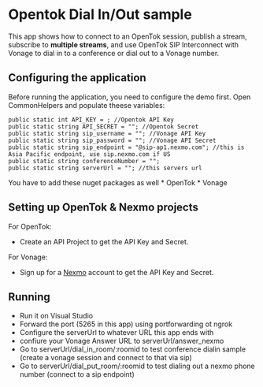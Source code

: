 ﻿# Opentok Dial In/Out sample

  This app shows how to connect to an OpenTok session, publish a stream, subscribe to **multiple streams**, and use OpenTok SIP Interconnect with Vonage to dial in to a conference or dial out to a Vonage number.

## Configuring the application

Before running the application, you need to configure the demo first. Open CommonHelpers and populate theese variables:
  
    public static int API_KEY = ; //Opentok API Key
    public static string API_SECRET = ""; //Opentok Secret
    public static string sip_username = ""; //Vonage API Key
    public static string sip_password = ""; //Vonage API Secret
    public static string sip_endpoint = "@sip-ap1.nexmo.com"; //this is Asia Pacific endpoint, use sip.nexmo.com if US
    public static string conferenceNumber = "";
    public static string serverUrl = ""; //this servers url
    
You have to add these nuget packages as well
    * OpenTok
    * Vonage
    
## Setting up OpenTok & Nexmo projects
  For OpenTok:
  * Create an API Project to get the API Key and Secret.

  For Vonage:
  * Sign up for a [Nexmo](https://developer.vonage.com/) account to get the API Key and Secret. 
  
## Running
  * Run it on Visual Studio
  * Forward the port (5265 in this app) using portforwarding ot ngrok
  * Configure the serverUrl to whatever URL this app ends with
  * confiure your Vonage Answer URL to serverUrl/answer_nexmo
  * Go to serverUrl/dial_in_room/:roomid to test conference dialin sample (create a vonage session and connect to that via sip)
  * Go to serverUrl/dial_put_room/:roomid to test dialing out a nexmo phone number (connect to a sip endpoint)

